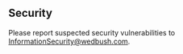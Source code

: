 <!-- BEGIN MICROSOFT SECURITY.MD V0.0.8 BLOCK -->

## Security

Please report suspected security vulnerabilities to InformationSecurity@wedbush.com.
